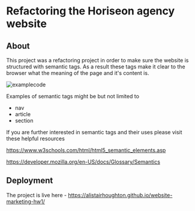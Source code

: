 # Refactoring the Horiseon agency website

## About

This project was a refactoring project in order to make sure the website is structured with semantic tags. As a result these tags make it clear to the browser what the meaning of the page and it's content is. 

![examplecode](https://user-images.githubusercontent.com/67862734/138595805-b4b77486-d8d5-4fdd-82db-ec0a888ab434.png)

Examples of semantic tags might be but not limited to 

- nav
- article 
- section 

If you are further interested in semantic tags and their uses please visit these helpful resources 

https://www.w3schools.com/html/html5_semantic_elements.asp

https://developer.mozilla.org/en-US/docs/Glossary/Semantics

## Deployment 

The project is live here - https://alistairhoughton.github.io/website-marketing-hw1/
